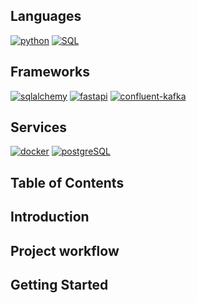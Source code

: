 <!-- omit in toc -->
## Languages
[![python](https://img.shields.io/badge/python-3.11-d6123c?color=white&labelColor=d6123c&logo=python&logoColor=white)](#)
[![SQL](https://img.shields.io/badge/SQL-d6123c?color=white&labelColor=d6123c)](#)

## Frameworks
[![sqlalchemy](https://img.shields.io/badge/sqlalchemy-2.0.41-d6123c?color=white&labelColor=d6123c&logo=sqlalchemy&logoColor=white)](#)
[![fastapi](https://img.shields.io/badge/fastapi-0.115.12-d6123c?color=white&labelColor=d6123c&logo=fastapi&logoColor=white)](#)
[![confluent-kafka](https://img.shields.io/badge/confluent--kafka-2.10.0-d6123c?color=white&labelColor=d6123c&logo=apachekafka&logoColor=white)](#)

## Services
[![docker](https://img.shields.io/badge/docker-d6123c?style=for-the-badge&logo=docker&logoColor=white)](#)
[![postgreSQL](https://img.shields.io/badge/postgresql-d6123c?style=for-the-badge&logo=postgresql&logoColor=white)](#)

<!-- omit in toc -->
## Table of Contents

## Introduction

## Project workflow

## Getting Started